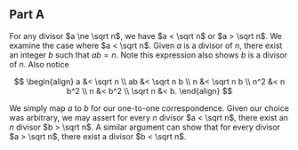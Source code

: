 ## Part A

For any divisor $a \ne \sqrt n$, we have $a < \sqrt n$ or $a > \sqrt n$. We examine the case where $a < \sqrt n$. Given $a$ is a divisor of $n$, there exist an integer $b$ such that $ab = n$. Note this expression also shows $b$ is a divisor of $n$. Also notice

$$
\begin{align}
a &< \sqrt n \\
ab &< \sqrt n b \\
n &< \sqrt n b \\
n^2 &< n b^2 \\
n &< b^2 \\
\sqrt n &< b.
\end{align}
$$

We simply map $a$ to $b$ for our one-to-one correspondence. Given our choice was arbitrary, we may assert for every $n$ divisor $a < \sqrt n$, there exist an $n$ divisor $b > \sqrt n$. A similar argument can show that for every divisor $a > \sqrt n$, there exist a divisor $b < \sqrt n$.
